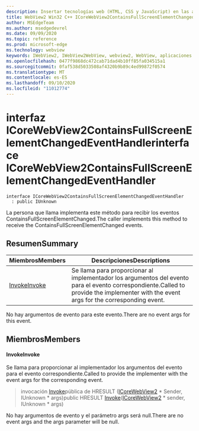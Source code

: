 ```yaml
---
description: Insertar tecnologías web (HTML, CSS y JavaScript) en las aplicaciones nativas con el control Microsoft Edge WebView2
title: WebView2 Win32 C++ ICoreWebView2ContainsFullScreenElementChangedEventHandler
author: MSEdgeTeam
ms.author: msedgedevrel
ms.date: 09/09/2020
ms.topic: reference
ms.prod: microsoft-edge
ms.technology: webview
keywords: IWebView2, IWebView2WebView, webview2, WebView, aplicaciones Win32, Win32, Edge, ICoreWebView2, ICoreWebView2Controller, control de explorador, HTML Edge, ICoreWebView2ContainsFullScreenElementChangedEventHandler
ms.openlocfilehash: 0477f9868dc472cab71dad4b10ff85fa034515a1
ms.sourcegitcommit: 0faf538d5033508af4320b9b89c4ed99872f0574
ms.translationtype: MT
ms.contentlocale: es-ES
ms.lasthandoff: 09/10/2020
ms.locfileid: "11012774"
---
```

# <span data-ttu-id="20147-104">interfaz ICoreWebView2ContainsFullScreenElementChangedEventHandler</span><span class="sxs-lookup"><span data-stu-id="20147-104">interface ICoreWebView2ContainsFullScreenElementChangedEventHandler</span></span> 

```
interface ICoreWebView2ContainsFullScreenElementChangedEventHandler
  : public IUnknown
```

<span data-ttu-id="20147-105">La persona que llama implementa este método para recibir los eventos ContainsFullScreenElementChanged.</span><span class="sxs-lookup"><span data-stu-id="20147-105">The caller implements this method to receive the ContainsFullScreenElementChanged events.</span></span>

## <span data-ttu-id="20147-106">Resumen</span><span class="sxs-lookup"><span data-stu-id="20147-106">Summary</span></span>

 <span data-ttu-id="20147-107">Miembros</span><span class="sxs-lookup"><span data-stu-id="20147-107">Members</span></span>                        | <span data-ttu-id="20147-108">Descripciones</span><span class="sxs-lookup"><span data-stu-id="20147-108">Descriptions</span></span>
--------------------------------|---------------------------------------------
[<span data-ttu-id="20147-109">Invoke</span><span class="sxs-lookup"><span data-stu-id="20147-109">Invoke</span></span>](#invoke) | <span data-ttu-id="20147-110">Se llama para proporcionar al implementador los argumentos del evento para el evento correspondiente.</span><span class="sxs-lookup"><span data-stu-id="20147-110">Called to provide the implementer with the event args for the corresponding event.</span></span>

<span data-ttu-id="20147-111">No hay argumentos de evento para este evento.</span><span class="sxs-lookup"><span data-stu-id="20147-111">There are no event args for this event.</span></span>

## <span data-ttu-id="20147-112">Miembros</span><span class="sxs-lookup"><span data-stu-id="20147-112">Members</span></span>

#### <span data-ttu-id="20147-113">Invoke</span><span class="sxs-lookup"><span data-stu-id="20147-113">Invoke</span></span> 

<span data-ttu-id="20147-114">Se llama para proporcionar al implementador los argumentos del evento para el evento correspondiente.</span><span class="sxs-lookup"><span data-stu-id="20147-114">Called to provide the implementer with the event args for the corresponding event.</span></span>

> <span data-ttu-id="20147-115">invocación [Invoke](#invoke)pública de HRESULT ([ICoreWebView2](icorewebview2.md) \* Sender, IUnknown \* args)</span><span class="sxs-lookup"><span data-stu-id="20147-115">public HRESULT [Invoke](#invoke)([ICoreWebView2](icorewebview2.md) \* sender, IUnknown \* args)</span></span>

<span data-ttu-id="20147-116">No hay argumentos de evento y el parámetro args será null.</span><span class="sxs-lookup"><span data-stu-id="20147-116">There are no event args and the args parameter will be null.</span></span>


